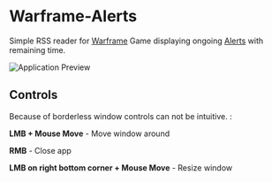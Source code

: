 # Warframe-Alerts

Simple RSS reader for [Warframe](https://www.warframe.com/) Game displaying ongoing [Alerts](http://warframe.wikia.com/wiki/Alert) with remaining time.

![Application Preview](https://user-images.githubusercontent.com/2995236/28540174-a7692b4c-70b4-11e7-8646-b8ff1814260f.png)

## Controls ##

Because of borderless window controls can not be intuitive. :

**LMB + Mouse Move** - Move window around

**RMB** - Close app

**LMB on right bottom corner + Mouse Move** - Resize window 



